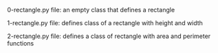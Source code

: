 0-rectangle.py file: an empty class that defines a rectangle

1-rectangle.py file: defines class of a rectangle with height and width

2-rectangle.py file: defines a class of rectangle with area and perimeter functions